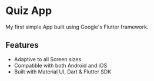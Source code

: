# Quiz App

My first simple App built using Google's Flutter framework. 

## Features

- Adaptive to all Screen sizes
- Compatible with both Android and iOS
- Built with Material UI, Dart & Flutter SDK
